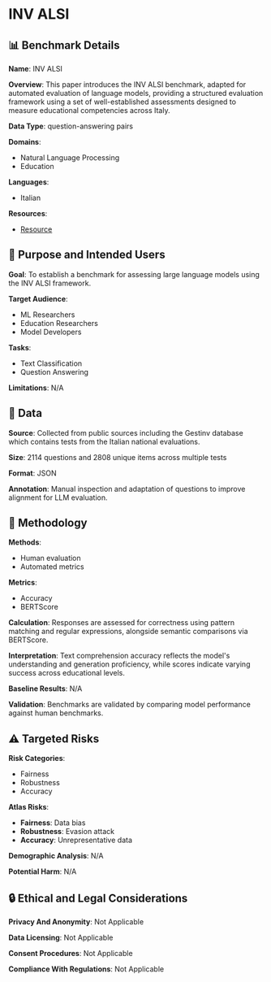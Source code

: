 # INV ALSI

## 📊 Benchmark Details

**Name**: INV ALSI

**Overview**: This paper introduces the INV ALSI benchmark, adapted for automated evaluation of language models, providing a structured evaluation framework using a set of well-established assessments designed to measure educational competencies across Italy.

**Data Type**: question-answering pairs

**Domains**:
- Natural Language Processing
- Education

**Languages**:
- Italian

**Resources**:
- [Resource](https://huggingface.co/spaces/Crisp-Unimib/INV_ALSIbenchmark)

## 🎯 Purpose and Intended Users

**Goal**: To establish a benchmark for assessing large language models using the INV ALSI framework.

**Target Audience**:
- ML Researchers
- Education Researchers
- Model Developers

**Tasks**:
- Text Classification
- Question Answering

**Limitations**: N/A

## 💾 Data

**Source**: Collected from public sources including the Gestinv database which contains tests from the Italian national evaluations.

**Size**: 2114 questions and 2808 unique items across multiple tests

**Format**: JSON

**Annotation**: Manual inspection and adaptation of questions to improve alignment for LLM evaluation.

## 🔬 Methodology

**Methods**:
- Human evaluation
- Automated metrics

**Metrics**:
- Accuracy
- BERTScore

**Calculation**: Responses are assessed for correctness using pattern matching and regular expressions, alongside semantic comparisons via BERTScore.

**Interpretation**: Text comprehension accuracy reflects the model's understanding and generation proficiency, while scores indicate varying success across educational levels.

**Baseline Results**: N/A

**Validation**: Benchmarks are validated by comparing model performance against human benchmarks.

## ⚠️ Targeted Risks

**Risk Categories**:
- Fairness
- Robustness
- Accuracy

**Atlas Risks**:
- **Fairness**: Data bias
- **Robustness**: Evasion attack
- **Accuracy**: Unrepresentative data

**Demographic Analysis**: N/A

**Potential Harm**: N/A

## 🔒 Ethical and Legal Considerations

**Privacy And Anonymity**: Not Applicable

**Data Licensing**: Not Applicable

**Consent Procedures**: Not Applicable

**Compliance With Regulations**: Not Applicable
